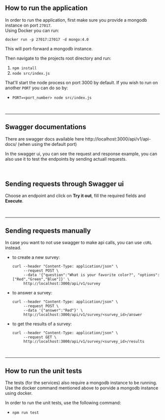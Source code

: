 ## How to run the application
In order to run the application, first make sure you provide a mongodb instance on port `27017`. \
Using Docker you can run:
```
docker run -p 27017:27017 -d mongo:4.0
```

This will port-forward a mongodb instance.

Then navigate to the projects root directory and run:
1.  `npm install` 
2.  `node src/index.js`

That'll start the node process on port 3000 by default. If you wish to run on another `PORT` you can do so by:    
- `PORT=<port_number> node src/index.js`
    
&nbsp;

---

## Swagger documentations
There are swagger docs available here http://localhost:3000/api/v1/api-docs/ (when using the default port)
  
In the swagger ui, you can see the request and response example, you can also use it to test the endpoints by sending actuall requests.     

&nbsp;

## Sending requests through Swagger ui

Choose an endpoint and click on **Try it out**, fill the required fields and **Execute**.

&nbsp;

---

## Sending requests manually
In case you want to not use swagger to make api calls, you can use `cURL` instead.
- to create a new survey:
    ```
    curl --header "Content-Type: application/json" \
         --request POST \
         --data '{"question":"What is your favorite color?", "options":["Red","Green","Blue"]}' \
         http://localhost:3000/api/v1/survey 
    ```
- to answer a survey:    
    ```
    curl --header "Content-Type: application/json" \
         --request POST \
         --data '{"answer":"Red"}' \
         http://localhost:3000/api/v1/survey/<survey_id>/answer 
    ```
- to get the results of a survey:    
    ```
    curl --header "Content-Type: application/json" \
         --request GET \
         http://localhost:3000/api/v1/survey/<survey_id>/results 
    ```

&nbsp;

---
    
## How to run the unit tests
The tests (for the services) also require a mongodb instance to be running.  
Use the docker command mentioned above to porvide a mongodb instance using docker.  

In order to run the unit tests, use the following command:
- `npm run test`
